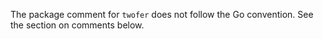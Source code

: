 The package comment for `twofer` does not follow the Go convention. See the section on comments below.

